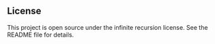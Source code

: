 ## License
This project is open source under the infinite recursion license. See the README file for details.
